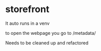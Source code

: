 # storefront

It auto runs in a venv

to open the webpage you go to /metadata/


Needs to be cleaned up and refactored
